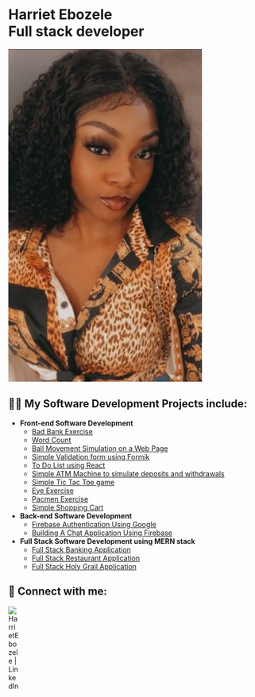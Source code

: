 <h1>Harriet Ebozele <br/><a>Full stack developer</a></h1>
<img src = "./obehi.jpg"></img>

<h2>👨‍💻 My Software Development Projects include:</h2>

- <b>Front-end Software Development</b>
  - [Bad Bank Exercise](https://github.com/harrietebozele/badbank.git)
  - [Word Count](https://github.com/harrietebozele/wordcount.git)
  - [Ball Movement Simulation on a Web Page](https://github.com/harrietebozele/Simulating-ball-movement.git)
  - [Simple Validation form using Formik](https://github.com/harrietebozele/Building-a-formik-form.git)
  - [To Do List using React](https://github.com/harrietebozele/To-Do-List-using-React.git)
  - [Simple ATM Machine to simulate deposits and withdrawals](https://github.com/harrietebozele/ATM-Machine.git)
  - [Simple Tic Tac Toe game](https://github.com/harrietebozele/Simple-Tic-Tac-Toe-game.git)
  - [Eye Exercise](https://github.com/harrietebozele/eye-exercise.git)
  - [Pacmen Exercise](https://github.com/harrietebozele/Pacmen-Exercise.git)
  - [Simple Shopping Cart](https://github.com/harrietebozele/shopping-cart.git)
- <b>Back-end Software Development</b>
  - [Firebase Authentication Using Google](https://github.com/harrietebozele/firebase-authentication-using-google.git)
  - [Building A Chat Application Using Firebase](https://github.com/harrietebozele/build-a-chat-application-with-firebase_.git)
- <b>Full Stack Software Development using MERN stack</b>
  - [Full Stack Banking Application]()
  - [Full Stack Restaurant Application]()
  - [Full Stack Holy Grail Application]()




<h2> 🤳 Connect with me:</h2>

[<img align="left" alt="HarrietEbozele | LinkedIn" width="22px" src="https://cdn.jsdelivr.net/npm/simple-icons@v3/icons/linkedin.svg" />][linkedin]



[linkedin]: https://www.linkedin.com/in/obehi-ebozele-708a4322b/
